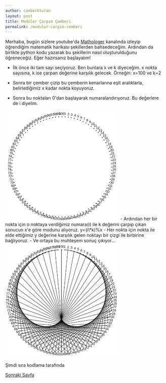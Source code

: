 ```yaml
---
author: canberkturan
layout: post
title: Modüler Çarpım Çemberi
permalink: /moduler-carpim-cemberi
---
```


Merhaba, bugün sizlere youtube'da [Mathologer][mathologer-link] kanalında izleyip öğrendiğim matematik harikası şekillerden bahsedeceğim. Ardından da birlikte python kodu yazarak bu şekillerin nasıl oluşturulduğunu öğreneceğiz. Eğer hazırsanız başlayalım! 
- İlk önce iki tam sayı seçiyoruz. Ben bunlara x ve k diyeceğim. x nokta sayısına, k ise çarpan değerine karşılık gelecek. Örneğin: x=100 ve k=2
- Sonra bir çember çizip bu çemberin kenarlarına eşit aralıklarla, belirlediğimiz x kadar nokta koyuyoruz.

- Sonra bu noktaları 0'dan başlayarak numaralandırıyoruz. Bu değerlere de i diyelim.
<img src="/assets/sscrop.png" style="width: 360px; height: auto"/>
- Ardından her bir nokta için o noktaya verdiğimiz numara(i) ile k değerini çarpıp çıkan sonucun x'e göre modunu alıyoruz. y=(i\*k)%x
- Her nokta için nokta ile elde ettiğimiz y değerine karşılık gelen noktayı bir çizgi ile birbirine bağlıyoruz. 
- Ve ortaya bu muhteşem sonuç çıkıyor...
<img src="/assets/sscrop2.png" style="width: 360px; height: auto"/>

<p>Şimdi sıra kodlama tarafında</p><a href="/moduler-carpim-cemberi-2">Sonraki Sayfa</a>

[mathologer-link]: https://youtube.com/mathologer
